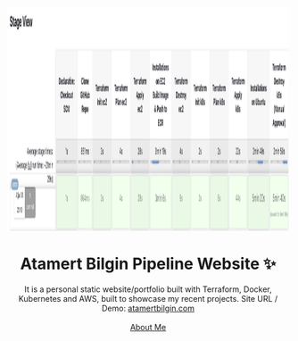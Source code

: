<!-- PROJECT LOGO -->
<br />
<p align="center">
  <img src="Screenshot112.png" alt="Logo" width="2000" height="400">
  <h1 align="center">Atamert Bilgin Pipeline Website ✨</h1>
  <p align="center">
    It is a personal static website/portfolio built with Terraform, Docker, Kubernetes and AWS, built to showcase my recent projects. Site URL / Demo: 
    <a href="www.atamertbilgin.com">atamertbilgin.com</a>
    <br />
    <br />
    <a href="www.atamertbilgin.com">About Me</a>
  </p>
</p>
